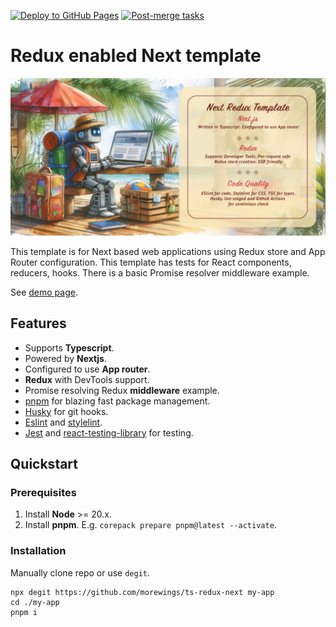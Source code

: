 [![Deploy to GitHub Pages](https://github.com/morewings/ts-redux-next/actions/workflows/pages.yml/badge.svg)](https://github.com/morewings/ts-redux-next/actions/workflows/pages.yml)
[![Post-merge tasks](https://github.com/morewings/ts-redux-next/actions/workflows/merge-jobs.yml/badge.svg)](https://github.com/morewings/ts-redux-next/actions/workflows/merge-jobs.yml)

# Redux enabled Next template

[![TS Redux Next](./design/cover.jpg)](#)

This template is for Next based web applications using Redux store and App Router configuration. This template has tests for React components, reducers, hooks. There is a basic Promise resolver middleware example.

See [demo page](https://morewings.github.io/ts-redux-next/).

## Features

- Supports **Typescript**.
- Powered by **Nextjs**.
- Configured to use **App router**.
- **Redux** with DevTools support.
- Promise resolving Redux **middleware** example.
- [pnpm](https://pnpm.io/) for blazing fast package management.
- [Husky](https://github.com/typicode/husky) for git hooks.
- [Eslint](https://eslint.org/) and [stylelint](https://stylelint.io/).
- [Jest](https://jestjs.io/) and [react-testing-library](https://testing-library.com/docs/react-testing-library/intro) for testing.

## Quickstart

### Prerequisites

1. Install **Node** >= 20.x.
2. Install **pnpm**. E.g. `corepack prepare pnpm@latest --activate`.


### Installation

Manually clone repo or use `degit`.

```shell script
npx degit https://github.com/morewings/ts-redux-next my-app
cd ./my-app
pnpm i
```

